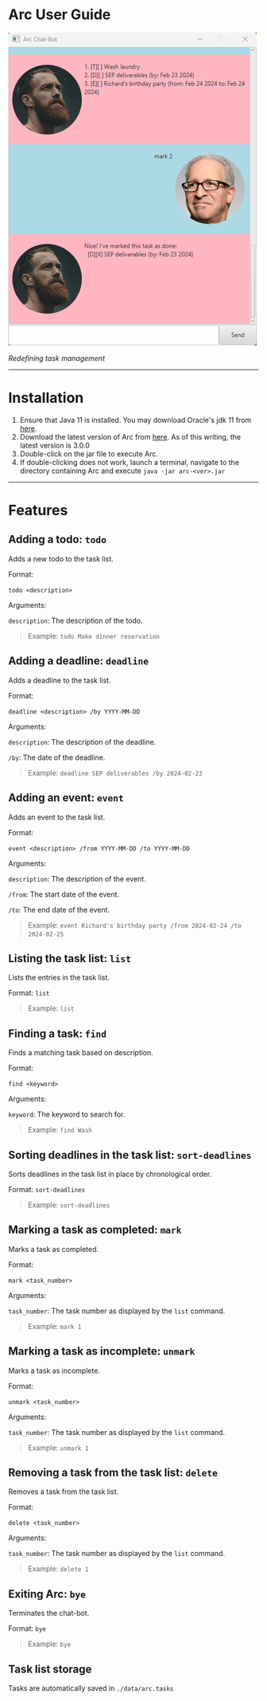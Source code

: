 # Arc User Guide

![Arc GUI](./Ui.png)

_Redefining task management_

---

# Installation

1. Ensure that Java 11 is installed. You may download Oracle's jdk 11 from [here](https://www.oracle.com/java/technologies/javase/jdk11-archive-downloads.html).
2. Download the latest version of Arc from [here](https://github.com/jjchee77/ip/releases). As of this writing, the latest version is 3.0.0
3. Double-click on the jar file to execute Arc.
4. If double-clicking does not work, launch a terminal, navigate to the directory containing Arc and execute `java -jar arc-<ver>.jar`

---

# Features

## Adding a todo: `todo`
Adds a new todo to the task list.

Format: 

`todo <description>`

Arguments:

`description`: The description of the todo.

> Example: `todo Make dinner reservation`

## Adding a deadline: `deadline`
Adds a deadline to the task list.

Format:

`deadline <description> /by YYYY-MM-DD`

Arguments:

`description`: The description of the deadline.

`/by`: The date of the deadline.

> Example: `deadline SEP deliverables /by 2024-02-23`

## Adding an event: `event`
Adds an event to the task list.

Format:

`event <description> /from YYYY-MM-DD /to YYYY-MM-DD`

Arguments:

`description`: The description of the event.

`/from`: The start date of the event.

`/to`: The end date of the event.

> Example: `event Richard's birthday party /from 2024-02-24 /to 2024-02-25`

## Listing the task list: `list`
Lists the entries in the task list.

Format: `list`

> Example: `list`

## Finding a task: `find`
Finds a matching task based on description.

Format:

`find <keyword>`

Arguments:

`keyword`: The keyword to search for.

> Example: `find Wash`

## Sorting deadlines in the task list: `sort-deadlines`
Sorts deadlines in the task list in place by chronological order.

Format: `sort-deadlines`

> Example: `sort-deadlines`

## Marking a task as completed: `mark`
Marks a task as completed.

Format:

`mark <task_number>`

Arguments:

`task_number`: The task number as displayed by the `list` command.

> Example: `mark 1`

## Marking a task as incomplete: `unmark`
Marks a task as incomplete.

Format:

`unmark <task_number>`

Arguments:

`task_number`: The task number as displayed by the `list` command.

> Example: `unmark 1`

## Removing a task from the task list: `delete`
Removes a task from the task list.

Format:

`delete <task_number>`

Arguments:

`task_number`: The task number as displayed by the `list` command.

> Example: `delete 1`

## Exiting Arc: `bye`
Terminates the chat-bot.

Format: `bye`

> Example: `bye`

## Task list storage
Tasks are automatically saved in `./data/arc.tasks`